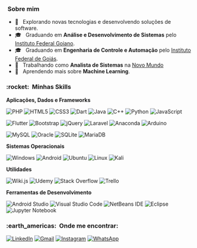 <!-- ![](https://komarev.com/ghpvc/?username=itismejao&color=006bed) -->

<h3> &nbsp;Sobre mim </h3>

- 🤔 &nbsp; Explorando novas tecnologias e desenvolvendo soluções de software.
- 🎓 &nbsp; Graduando em **Análise e Desenvolvimento de Sistemas** pelo <a href="https://www.ifgoiano.edu.br">Instituto Federal Goiano</a>.
- 🎓 &nbsp; Graduando em **Engenharia de Controle e Automação** pelo <a href="https://www.ifg.edu.br">Instituto Federal de Goiás</a>.
- 💼 &nbsp; Trabalhando como **Analista de Sistemas** na <a href="https://www.linkedin.com/company/novo-mundo/mycompany/verification/">Novo Mundo</a>
- 🌱 &nbsp; Aprendendo mais sobre **Machine Learning**.

<h3> :rocket: &nbsp;Minhas Skills </h3>

**Aplicações, Dados e Frameworks**

  ![PHP](https://img.shields.io/badge/php-%23777BB4.svg?style=for-the-badge&logo=php&logoColor=white)
  ![HTML5](https://img.shields.io/badge/html5-%23E34F26.svg?style=for-the-badge&logo=html5&logoColor=white)
  ![CSS3](https://img.shields.io/badge/css3-%231572B6.svg?style=for-the-badge&logo=css3&logoColor=white)
  ![Dart](https://img.shields.io/badge/dart-%230175C2.svg?style=for-the-badge&logo=dart&logoColor=white)
	![Java](https://img.shields.io/badge/java-%23ED8B00.svg?style=for-the-badge&logo=java&logoColor=white)
  ![C++](https://img.shields.io/badge/c++-%2300599C.svg?style=for-the-badge&logo=c%2B%2B&logoColor=white)
  ![Python](https://img.shields.io/badge/python-3670A0?style=for-the-badge&logo=python&logoColor=ffdd54)
  ![JavaScript](https://img.shields.io/badge/javascript-%23323330.svg?style=for-the-badge&logo=javascript&logoColor=%23F7DF1E)
  
   ![Flutter](https://img.shields.io/badge/Flutter-%2302569B.svg?style=for-the-badge&logo=Flutter&logoColor=white)
   ![Bootstrap](https://img.shields.io/badge/bootstrap-%23563D7C.svg?style=for-the-badge&logo=bootstrap&logoColor=white)
   ![jQuery](https://img.shields.io/badge/jquery-%230769AD.svg?style=for-the-badge&logo=jquery&logoColor=white)
   ![Laravel](https://img.shields.io/badge/laravel-%23FF2D20.svg?style=for-the-badge&logo=laravel&logoColor=white)
   ![Anaconda](https://img.shields.io/badge/Anaconda-%2344A833.svg?style=for-the-badge&logo=anaconda&logoColor=white)
   ![Arduino](https://img.shields.io/badge/-Arduino-00979D?style=for-the-badge&logo=Arduino&logoColor=white)
   
   ![MySQL](https://img.shields.io/badge/mysql-%2300f.svg?style=for-the-badge&logo=mysql&logoColor=white)
   ![Oracle](https://img.shields.io/badge/Oracle-F80000?style=for-the-badge&logo=oracle&logoColor=white)
   ![SQLite](https://img.shields.io/badge/sqlite-%2307405e.svg?style=for-the-badge&logo=sqlite&logoColor=white)
   ![MariaDB](https://img.shields.io/badge/MariaDB-003545?style=for-the-badge&logo=mariadb&logoColor=white)
   
**Sistemas Operacionais**   
   
   ![Windows](https://img.shields.io/badge/Windows-0078D6?style=for-the-badge&logo=windows&logoColor=white)
   ![Android](https://img.shields.io/badge/Android-3DDC84?style=for-the-badge&logo=android&logoColor=white)
   ![Ubuntu](https://img.shields.io/badge/Ubuntu-E95420?style=for-the-badge&logo=ubuntu&logoColor=white)
   ![Linux](https://img.shields.io/badge/Linux-FCC624?style=for-the-badge&logo=linux&logoColor=black)
   ![Kali](https://img.shields.io/badge/Kali-268BEE?style=for-the-badge&logo=kalilinux&logoColor=white)
     
**Utilidades**

  ![Wiki.js](https://img.shields.io/badge/wiki.js-%231976D2.svg?style=for-the-badge&logo=wikidotjs&logoColor=white)
  ![Udemy](https://img.shields.io/badge/Udemy-A435F0?style=for-the-badge&logo=Udemy&logoColor=white)
  ![Stack Overflow](https://img.shields.io/badge/-Stackoverflow-FE7A16?style=for-the-badge&logo=stack-overflow&logoColor=white)
  ![Trello](https://img.shields.io/badge/Trello-%23026AA7.svg?style=for-the-badge&logo=Trello&logoColor=white)

**Ferramentas de Desenvolvimento**

  ![Android Studio](https://img.shields.io/badge/Android%20Studio-3DDC84.svg?style=for-the-badge&logo=android-studio&logoColor=white)
  ![Visual Studio Code](https://img.shields.io/badge/Visual%20Studio%20Code-0078d7.svg?style=for-the-badge&logo=visual-studio-code&logoColor=white)
  ![NetBeans IDE](https://img.shields.io/badge/NetBeansIDE-1B6AC6.svg?style=for-the-badge&logo=apache-netbeans-ide&logoColor=white)
  ![Eclipse](https://img.shields.io/badge/Eclipse-FE7A16.svg?style=for-the-badge&logo=Eclipse&logoColor=white)
  ![Jupyter Notebook](https://img.shields.io/badge/jupyter-%23FA0F00.svg?style=for-the-badge&logo=jupyter&logoColor=white)


<h3> :earth_americas: &nbsp;Onde me encontrar: </h3> 

[![LinkedIn](https://img.shields.io/badge/linkedin-%230077B5.svg?style=for-the-badge&logo=linkedin&logoColor=white&link=LINK-DO-SEU-LINKEDIN)](https://www.linkedin.com/in/joão-marcos-siqueira-neto-23330896/)
[![Gmail](https://img.shields.io/badge/Gmail-D14836?style=for-the-badge&logo=gmail&logoColor=white&link=mailto:jm.siqueiraneto@gmail.com)](mailto:jm.siqueiraneto@gmail.com)
[![Instagram](https://img.shields.io/badge/ITSMEJAO-%23E4405F.svg?style=for-the-badge&logo=Instagram&logoColor=white&link=https://www.instagram.com/itismejao/)](https://www.instagram.com/itismejao/)
[![WhatsApp](https://img.shields.io/badge/WhatsApp-25D366?style=for-the-badge&logo=whatsapp&logoColor=white&link=https://api.whatsapp.com/send?phone=5562991751394)](https://api.whatsapp.com/send?phone=5562991751394)
